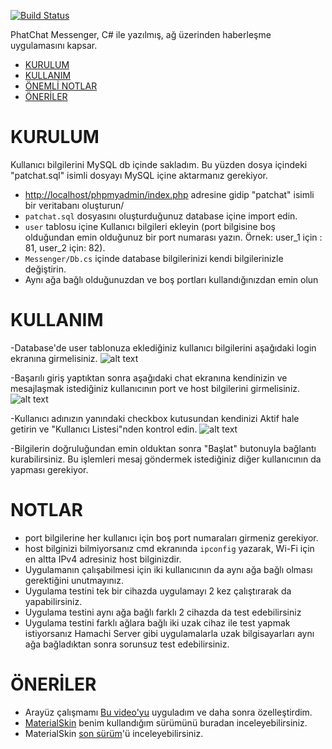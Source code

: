 [![Build Status](https://github.com/ytdl-org/youtube-dl/workflows/CI/badge.svg)](https://github.com/alisahn/csharp-messenger)


PhatChat Messenger, C# ile yazılmış, ağ üzerinden haberleşme uygulamasını kapsar.

- [KURULUM](#kurulum)
- [KULLANIM](#kullanim)
- [ÖNEMLİ NOTLAR](#notlar)
- [ÖNERİLER](#%C3%B6neri%CC%87ler)

# KURULUM

Kullanıcı bilgilerini MySQL db içinde sakladım. Bu yüzden dosya içindeki "patchat.sql" isimli dosyayı MySQL içine aktarmanız gerekiyor. 

 - [http://localhost/phpmyadmin/index.php](http://localhost/phpmyadmin/index.php) adresine gidip "patchat" isimli bir veritabanı oluşturun/
 - `patchat.sql` dosyasını oluşturduğunuz database içine import edin.
 - `user` tablosu içine Kullanıcı bilgileri ekleyin (port bilgisine boş olduğundan emin olduğunuz bir port numarası yazın. Örnek: user_1 için : 81, user_2 için: 82).
 - `Messenger/Db.cs` içinde database bilgilerinizi kendi bilgilerinizle değiştirin.
 - Aynı ağa bağlı olduğunuzdan ve boş portları kullandığınızdan emin olun


# KULLANIM

 -Database'de user tablonuza eklediğiniz kullanıcı bilgilerini aşağıdaki login ekranına girmelisiniz.
 ![alt text](https://github.com/alisahn/csharp-messenger/blob/master/img/img1.png)

 -Başarılı giriş yaptıktan sonra aşağıdaki chat ekranına kendinizin ve mesajlaşmak istediğiniz kullanıcının port ve host bilgilerini girmelisiniz.
 ![alt text](https://github.com/alisahn/csharp-messenger/blob/master/img/img3.png)

 -Kullanıcı adınızın yanındaki checkbox kutusundan kendinizi Aktif hale getirin ve "Kullanıcı Listesi"nden kontrol edin.
 ![alt text](https://github.com/alisahn/csharp-messenger/blob/master/img/img2.png)

 -Bilgilerin doğruluğundan emin olduktan sonra "Başlat" butonuyla bağlantı kurabilirsiniz. Bu işlemleri mesaj göndermek istediğiniz diğer kullanıcının da yapması gerekiyor.

# NOTLAR

 - port bilgilerine her kullanıcı için boş port numaraları girmeniz gerekiyor.
 - host bilginizi bilmiyorsanız cmd ekranında `ipconfig` yazarak, Wi-Fi için en altta IPv4 adresiniz host bilginizdir.
 - Uygulamanın çalışabilmesi için iki kullanıcının da aynı ağa bağlı olması gerektiğini unutmayınız. 
 - Uygulama testini tek bir cihazda uygulamayı 2 kez çalıştırarak da yapabilirsiniz.
 - Uygulama testini aynı ağa bağlı farklı 2 cihazda da test edebilirsiniz
 - Uygulama testini farklı ağlara bağlı iki uzak cihaz ile test yapmak istiyorsanız Hamachi Server gibi uygulamalarla uzak bilgisayarları aynı ağa bağladıktan sonra sorunsuz test edebilirsiniz.


# ÖNERİLER

 - Arayüz çalışmamı [Bu video'yu](https://www.youtube.com/watch?v=2EcIQEbKBuY&t=477s) uyguladım ve daha sonra özelleştirdim.
 - [MaterialSkin](https://www.nuget.org/packages/MaterialSkin) benim kullandığım sürümünü buradan inceleyebilirsiniz.
 - MaterialSkin [son sürüm](https://www.nuget.org/packages/MaterialSkin.2)'ü inceleyebilirsiniz.